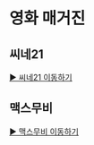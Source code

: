 # 영화 매거진

## 씨네21
[▶️ 씨네21 이동하기](https://github.com/MOVIECORD/cine21)

## 맥스무비
[▶️ 맥스무비 이동하기](https://github.com/MOVIECORD/maxmovie)
